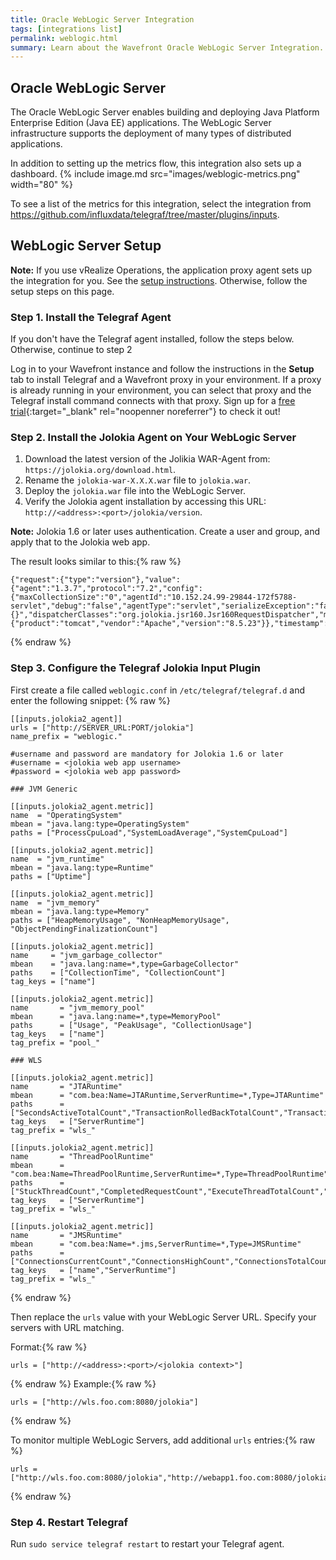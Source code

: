 ```yaml
---
title: Oracle WebLogic Server Integration
tags: [integrations list]
permalink: weblogic.html
summary: Learn about the Wavefront Oracle WebLogic Server Integration.
---
```

## Oracle WebLogic Server

The Oracle WebLogic Server enables building and deploying Java Platform Enterprise Edition (Java EE) applications. The WebLogic Server infrastructure supports the deployment of many types of distributed applications.

In addition to setting up the metrics flow, this integration also sets up a dashboard.
{% include image.md src="images/weblogic-metrics.png" width="80" %}


To see a list of the metrics for this integration, select the integration from <https://github.com/influxdata/telegraf/tree/master/plugins/inputs>.
## WebLogic Server Setup



**Note:** If you use vRealize Operations, the application proxy agent sets up the integration for you. See the [setup instructions](https://YOUR_CLUSTER.wavefront.com/integration/vrops/setup). Otherwise, follow the setup steps on this page.

### Step 1. Install the Telegraf Agent

If you don't have the Telegraf agent installed, follow the steps below. Otherwise, continue to step 2

Log in to your Wavefront instance and follow the instructions in the **Setup** tab to install Telegraf and a Wavefront proxy in your environment. If a proxy is already running in your environment, you can select that proxy and the Telegraf install command connects with that proxy. Sign up for a [free trial](http://wavefront.com/sign-up/?utm_source=docs.vmware.com&utm_medium=referral&utm_campaign=docs-front-page){:target="_blank" rel="noopenner noreferrer"} to check it out!

### Step 2. Install the Jolokia Agent on Your WebLogic Server

1. Download the latest version of the Jolikia WAR-Agent from: `https://jolokia.org/download.html`.
2. Rename the `jolokia-war-X.X.X.war` file to `jolokia.war`.
3. Deploy the `jolokia.war` file into the WebLogic Server.
4. Verify the Jolokia agent installation by accessing this URL: `http://<address>:<port>/jolokia/version`.

**Note:** Jolokia 1.6 or later uses authentication. Create a user and group, and apply that to the Jolokia web app.

The result looks similar to this:{% raw %}
```
{"request":{"type":"version"},"value":{"agent":"1.3.7","protocol":"7.2","config":{"maxCollectionSize":"0","agentId":"10.152.24.99-29844-172f5788-servlet","debug":"false","agentType":"servlet","serializeException":"false","detectorOptions":"{}","dispatcherClasses":"org.jolokia.jsr160.Jsr160RequestDispatcher","maxDepth":"15","discoveryEnabled":"false","canonicalNaming":"true","historyMaxEntries":"10","includeStackTrace":"true","maxObjects":"0","debugMaxEntries":"100"},"info":{"product":"tomcat","vendor":"Apache","version":"8.5.23"}},"timestamp":1509955465,"status":200}
```
{% endraw %}

### Step 3. Configure the Telegraf Jolokia Input Plugin

First create a file called `weblogic.conf` in `/etc/telegraf/telegraf.d` and enter the following snippet:
{% raw %}
```
[[inputs.jolokia2_agent]]
urls = ["http://SERVER_URL:PORT/jolokia"]
name_prefix = "weblogic."

#username and password are mandatory for Jolokia 1.6 or later
#username = <jolokia web app username>
#password = <jolokia web app password>

### JVM Generic

[[inputs.jolokia2_agent.metric]]
name  = "OperatingSystem"
mbean = "java.lang:type=OperatingSystem"
paths = ["ProcessCpuLoad","SystemLoadAverage","SystemCpuLoad"]

[[inputs.jolokia2_agent.metric]]
name  = "jvm_runtime"
mbean = "java.lang:type=Runtime"
paths = ["Uptime"]

[[inputs.jolokia2_agent.metric]]
name  = "jvm_memory"
mbean = "java.lang:type=Memory"
paths = ["HeapMemoryUsage", "NonHeapMemoryUsage", "ObjectPendingFinalizationCount"]

[[inputs.jolokia2_agent.metric]]
name     = "jvm_garbage_collector"
mbean    = "java.lang:name=*,type=GarbageCollector"
paths    = ["CollectionTime", "CollectionCount"]
tag_keys = ["name"]

[[inputs.jolokia2_agent.metric]]
name       = "jvm_memory_pool"
mbean      = "java.lang:name=*,type=MemoryPool"
paths      = ["Usage", "PeakUsage", "CollectionUsage"]
tag_keys   = ["name"]
tag_prefix = "pool_"

### WLS

[[inputs.jolokia2_agent.metric]]
name       = "JTARuntime"
mbean      = "com.bea:Name=JTARuntime,ServerRuntime=*,Type=JTARuntime"
paths      = ["SecondsActiveTotalCount","TransactionRolledBackTotalCount","TransactionRolledBackSystemTotalCount","TransactionRolledBackAppTotalCount","TransactionRolledBackResourceTotalCount","TransactionHeuristicsTotalCount","TransactionAbandonedTotalCount","TransactionTotalCount","TransactionRolledBackTimeoutTotalCount","ActiveTransactionsTotalCount","TransactionCommittedTotalCount"]
tag_keys   = ["ServerRuntime"]
tag_prefix = "wls_"

[[inputs.jolokia2_agent.metric]]
name       = "ThreadPoolRuntime"
mbean      = "com.bea:Name=ThreadPoolRuntime,ServerRuntime=*,Type=ThreadPoolRuntime"
paths      = ["StuckThreadCount","CompletedRequestCount","ExecuteThreadTotalCount","ExecuteThreadIdleCount","StandbyThreadCount","Throughput","HoggingThreadCount","PendingUserRequestCount"]
tag_keys   = ["ServerRuntime"]
tag_prefix = "wls_"

[[inputs.jolokia2_agent.metric]]
name       = "JMSRuntime"
mbean      = "com.bea:Name=*.jms,ServerRuntime=*,Type=JMSRuntime"
paths      = ["ConnectionsCurrentCount","ConnectionsHighCount","ConnectionsTotalCount","JMSServersCurrentCount","JMSServersHighCount","JMSServersTotalCount"]
tag_keys   = ["name","ServerRuntime"]
tag_prefix = "wls_"
```
{% endraw %}

Then replace the `urls` value with your WebLogic Server URL. Specify your servers with URL matching.

Format:{% raw %}
```
urls = ["http://<address>:<port>/<jolokia context>"]
```
{% endraw %}
Example:{% raw %}
```
urls = ["http://wls.foo.com:8080/jolokia"]
```
{% endraw %}

To monitor multiple WebLogic Servers, add additional `urls` entries:{% raw %}
```
urls = ["http://wls.foo.com:8080/jolokia","http://webapp1.foo.com:8080/jolokia","http://wbapp2.foo.com:8080/jolokia"]
```
{% endraw %}


### Step 4. Restart Telegraf

Run `sudo service telegraf restart` to restart your Telegraf agent.
